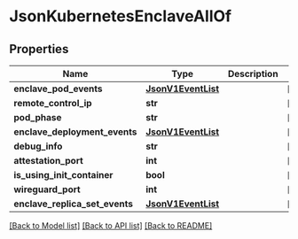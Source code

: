 # JsonKubernetesEnclaveAllOf

## Properties
Name | Type | Description | Notes
------------ | ------------- | ------------- | -------------
**enclave_pod_events** | [**JsonV1EventList**](JsonV1EventList.md) |  | [optional] 
**remote_control_ip** | **str** |  | [optional] 
**pod_phase** | **str** |  | [optional] 
**enclave_deployment_events** | [**JsonV1EventList**](JsonV1EventList.md) |  | [optional] 
**debug_info** | **str** |  | [optional] 
**attestation_port** | **int** |  | [optional] 
**is_using_init_container** | **bool** |  | [optional] 
**wireguard_port** | **int** |  | [optional] 
**enclave_replica_set_events** | [**JsonV1EventList**](JsonV1EventList.md) |  | [optional] 

[[Back to Model list]](../README.md#documentation-for-models) [[Back to API list]](../README.md#documentation-for-api-endpoints) [[Back to README]](../README.md)


